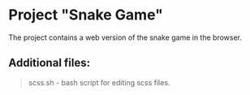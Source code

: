 Project "Snake Game"
================

The project contains a web version of the snake game in the browser.

Additional files:
----------------
> scss.sh - bash script for editing scss files.
